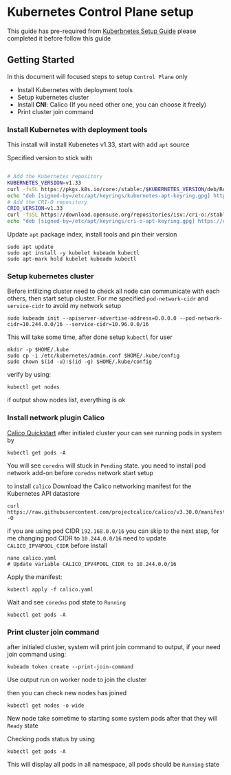 # Kubernetes Control Plane setup

This guide has pre-required from [Kuberbnetes Setup Guide](Kubernetes%20Setup%20Guide.md) please completed it before follow this guide

## Getting Started

In this document will focused steps to setup `Control Plane` only

- Install Kubernetes with deployment tools
- Setup kubernetes cluster
- Install **CNI**: Calico (If you need other one, you can choose it freely)
- Print cluster join command

### Install Kubernetes with deployment tools

This install will install Kubenetes v1.33, start with add `apt` source

Specified version to stick with

```sh
```

```sh
# Add the Kubernetes repository
KUBERNETES_VERSION=v1.33
curl -fsSL https://pkgs.k8s.io/core:/stable:/$KUBERNETES_VERSION/deb/Release.key | sudo gpg --dearmor -o /etc/apt/keyrings/kubernetes-apt-keyring.gpg
echo "deb [signed-by=/etc/apt/keyrings/kubernetes-apt-keyring.gpg] https://pkgs.k8s.io/core:/stable:/$KUBERNETES_VERSION/deb/ /" | sudo tee /etc/apt/sources.list.d/kubernetes.list
# Add the CRI-O repository
CRIO_VERSION=v1.33
curl -fsSL https://download.opensuse.org/repositories/isv:/cri-o:/stable:/$CRIO_VERSION/deb/Release.key | sudo gpg --dearmor -o /etc/apt/keyrings/cri-o-apt-keyring.gpg
echo "deb [signed-by=/etc/apt/keyrings/cri-o-apt-keyring.gpg] https://download.opensuse.org/repositories/isv:/cri-o:/stable:/$CRIO_VERSION/deb/ /" | sudo tee /etc/apt/sources.list.d/cri-o.list
```

Update `apt` package index, install tools and pin their version

```shell
sudo apt update
sudo apt install -y kubelet kubeadm kubectl
sudo apt-mark hold kubelet kubeadm kubectl
```

### Setup kubernetes cluster

Before intilizing cluster need to check all node can communicate with each others, then start setup cluster. For me specified `pod-network-cidr` and `service-cidr` to avoid my network setup

```shell
sudo kubeadm init --apiserver-advertise-address=0.0.0.0 --pod-network-cidr=10.244.0.0/16 --service-cidr=10.96.0.0/16
```

This will take some time, after done setup `kubectl` for user

```shell
mkdir -p $HOME/.kube
sudo cp -i /etc/kubernetes/admin.conf $HOME/.kube/config
sudo chown $(id -u):$(id -g) $HOME/.kube/config
```

verify by using:

```shell
kubectl get nodes
```

if output show nodes list, everything is ok

### Install network plugin **Calico**

[Calico Quickstart](https://docs.tigera.io/calico/latest/getting-started/kubernetes/quickstart)
after initialed cluster your can see running pods in system by

```shell
kubectl get pods -A
```

You will see `coredns` will stuck in `Pending` state. you need to install pod network add-on before `coredns` network start setup

to install `calico` Download the Calico networking manifest for the Kubernetes API datastore

```shell
curl https://raw.githubusercontent.com/projectcalico/calico/v3.30.0/manifests/calico.yaml -O
```

if you are using pod CIDR `192.168.0.0/16` you can skip to the next step, for me changing pod CIDR to `10.244.0.0/16` need to update `CALICO_IPV4POOL_CIDR` before install

```shell
nano calico.yaml
# Update variable CALICO_IPV4POOL_CIDR to 10.244.0.0/16
```

Apply the manifest:

```shell
kubectl apply -f calico.yaml
```

Wait and see `coredns` pod state to `Running`

```shell
kubectl get pods -A
```

### Print cluster join command

after initialed cluster, system will print join command to output, if your need join command using:

```shell
kubeadm token create --print-join-command
```

Use output run on worker node to join the cluster

then you can check new nodes has joined

```shell
kubectl get nodes -o wide
```

New node take sometime to starting some system pods after that they will `Ready` state

Checking pods status by using

```shell
kubectl get pods -A
```

This will display all pods in all namespace, all pods should be `Running` state
